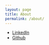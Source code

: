 ```yaml
---
layout: page
title: About
permalink: /about/
---
```


- [LinkedIn](https://www.linkedin.com/in/jyx1118/)
- [Github](https://github.com/jysh1214)
